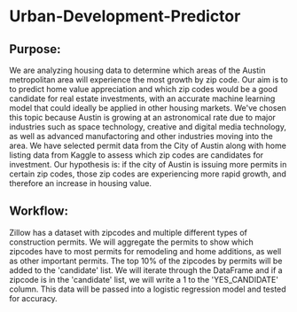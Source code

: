 # Urban-Development-Predictor
## Purpose:
We are analyzing housing data to determine which areas of the Austin metropolitan area will experience the most growth by zip code. Our aim is to to predict home value appreciation and which zip codes would be a good candidate for real estate investments, with an accurate machine learning model that could ideally be applied in other housing markets. We've chosen this topic because Austin is growing at an astronomical rate due to major industries such as space technology, creative and digital media technology, as well as advanced manufactoring and other industries moving into the area. 
We have selected permit data from the City of Austin along with home listing data from Kaggle to assess which zip codes are candidates for investment. Our hypothesis is: if the city of Austin is issuing more permits in certain zip codes, those zip codes are experiencing more rapid growth, and therefore an increase in housing value.  


## Workflow:
Zillow has a dataset with zipcodes and multiple different types of construction permits. We will aggregate the permits to show which zipcodes have to most permits for remodeling and home additions, as well as other important permits. The top 10% of the zipcodes by permits will be added to the 'candidate' list. We will iterate through the DataFrame and if a zipcode is in the 'candidate' list, we will write a 1 to the 'YES_CANDIDATE' column. This data will be passed into a logistic regression model and tested for accuracy.

